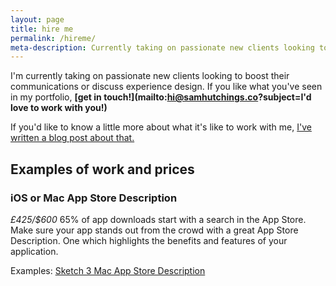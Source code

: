 ```yaml
---
layout: page
title: hire me
permalink: /hireme/
meta-description: Currently taking on passionate new clients looking to boost their communications or discuss experience design.
---
```


I'm currently taking on passionate new clients looking to boost their communications or discuss experience design. If you like what you've seen in my portfolio, <strong>[get in touch!](mailto:hi@samhutchings.co?subject=I'd love to work with you!)</strong>

If you'd like to know a little more about what it's like to work with me, [I've written a blog post about that.](http://samhutchings.co/thought/lets-be-honest-about-this/)

## Examples of work and prices

### iOS or Mac App Store Description
*£425/$600*
65% of app downloads start with a search in the App Store. Make sure your app stands out from the crowd with a great App Store Description. One which highlights the benefits and features of your application.

Examples: [Sketch 3 Mac App Store Description](http://samhutchings.co/project/sketch-3/)
